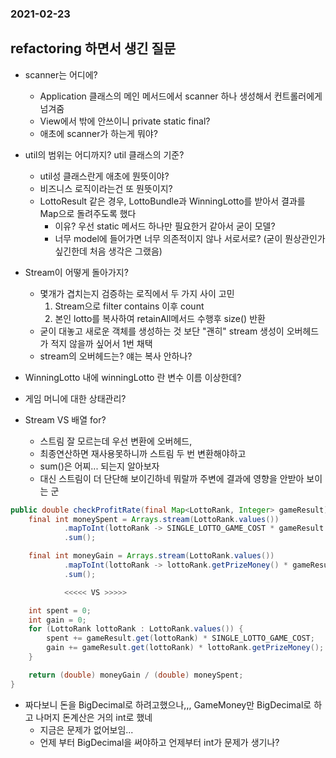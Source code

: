 ### 2021-02-23

## refactoring 하면서 생긴 질문
- scanner는 어디에?
    - Application 클래스의 메인 메서드에서 scanner 하나 생성해서 컨트롤러에게 넘겨줌
    - View에서 밖에 안쓰이니 private static final?
    - 애초에 scanner가 하는게 뭐야?
    
- util의 범위는 어디까지? util 클래스의 기준?
    - util성 클래스란게 애초에 뭔뜻이야?
    - 비즈니스 로직이라는건 또 뭔뜻이지?
    - LottoResult 같은 경우, LottoBundle과 WinningLotto를 받아서 결과를 Map으로 돌려주도록 했다
        - 이유? 우선 static 메서드 하나만 필요한거 같아서 굳이 모델?
        - 너무 model에 들어가면 너무 의존적이지 않나 서로서로? (굳이 뭔상관인가 싶긴한데 처음 생각은 그랬음)

- Stream이 어떻게 돌아가지? 
    - 몇개가 겹치는지 검증하는 로직에서 두 가지 사이 고민
        1. Stream으로 filter contains 이후 count
        2. 본인 lotto를 복사하여 retainAll메서드 수행후 size() 반환
    - 굳이 대놓고 새로운 객체를 생성하는 것 보단 "괜히" stream 생성이 오버헤드가 적지 않을까 싶어서 1번 채택
    - stream의 오버헤드는? 얘는 복사 안하나?
    
- WinningLotto 내에 winningLotto 란 변수 이름 이상한데?

- 게임 머니에 대한 상태관리?

- Stream VS 배열 for?
    - 스트림 잘 모르는데 우선 변환에 오버헤드,
    - 최종연산하면 재사용못하니까 스트림 두 번 변환해야하고
    - sum()은 어찌... 되는지 알아보자
    - 대신 스트림이 더 단단해 보이긴하네 뭐랄까 주변에 결과에 영향을 안받아 보이는 군
    
``` Java
public double checkProfitRate(final Map<LottoRank, Integer> gameResult) {
    final int moneySpent = Arrays.stream(LottoRank.values())
            .mapToInt(lottoRank -> SINGLE_LOTTO_GAME_COST * gameResult.get(lottoRank))
            .sum();

    final int moneyGain = Arrays.stream(LottoRank.values())
            .mapToInt(lottoRank -> lottoRank.getPrizeMoney() * gameResult.get(lottoRank))
            .sum();

            <<<<< VS >>>>>

    int spent = 0;
    int gain = 0;
    for (LottoRank lottoRank : LottoRank.values()) {
        spent += gameResult.get(lottoRank) * SINGLE_LOTTO_GAME_COST;
        gain += gameResult.get(lottoRank) * lottoRank.getPrizeMoney();
    }

    return (double) moneyGain / (double) moneySpent;
}
```

- 짜다보니 돈을 BigDecimal로 하려고했으나,,, GameMoney만 BigDecimal로 하고 나머지 돈계산은 거의 int로 했네
    - 지금은 문제가 없어보임...
    - 언제 부터 BigDecimal을 써야하고 언제부터 int가 문제가 생기나?
   